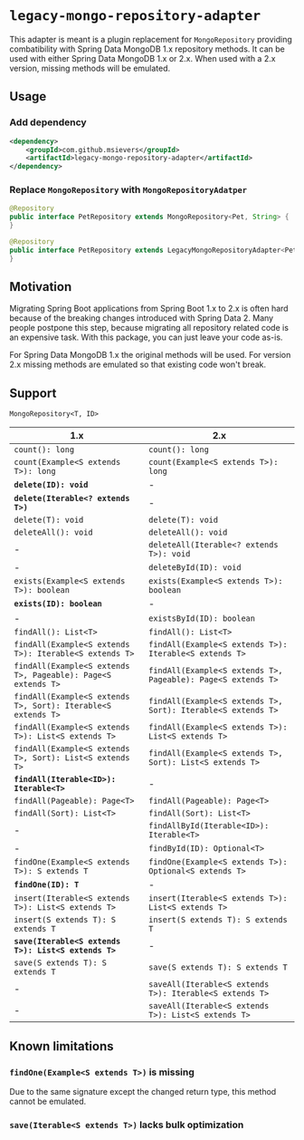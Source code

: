 # `legacy-mongo-repository-adapter`

This adapter is meant is a plugin replacement for `MongoRepository` providing combatibility with Spring Data MongoDB  1.x repository methods. It can be used with either Spring Data MongoDB 1.x or 2.x. When used with a 2.x version, missing methods will be emulated.

## Usage

### Add dependency

```xml
<dependency>
    <groupId>com.github.msievers</groupId>
    <artifactId>legacy-mongo-repository-adapter</artifactId>
</dependency>
```

### Replace `MongoRepository` with `MongoRepositoryAdatper`

```java
@Repository
public interface PetRepository extends MongoRepository<Pet, String> {
}
```

```java
@Repository
public interface PetRepository extends LegacyMongoRepositoryAdapter<Pet, String> {
}
```

## Motivation

Migrating Spring Boot applications from Spring Boot 1.x to 2.x is often hard because of the breaking changes introduced with Spring Data 2. Many people postpone this step, because migrating all repository related code is an expensive task. With this package, you can just leave your code as-is.

For Spring Data MongoDB 1.x the original methods will be used. For version 2.x missing methods are emulated so that existing code won't break.

## Support

`MongoRepository<T, ID>`

| 1.x                                                          | 2.x                                                          |
| ---                                                          | ---                                                          |
| `count(): long`                                              | `count(): long`                                              |
| `count(Example<S extends T>): long`                          | `count(Example<S extends T>): long`                          |
| **`delete(ID): void`**                                       | -                                                            |
| **`delete(Iterable<? extends T>)`**                          | -                                                            |
| `delete(T): void`                                            | `delete(T): void`                                            |
| `deleteAll(): void`                                          | `deleteAll(): void`                                          |
| -                                                            | `deleteAll(Iterable<? extends T>): void`                     |
| -                                                            | `deleteById(ID): void`                                       |
| `exists(Example<S extends T>): boolean`                      | `exists(Example<S extends T>): boolean`                      |
| **`exists(ID): boolean`**                                    | -                                                            |
| -                                                            | `existsById(ID): boolean`                                    |
| `findAll(): List<T>`                                         | `findAll(): List<T>`                                         |
| `findAll(Example<S extends T>): Iterable<S extends T>`       | `findAll(Example<S extends T>): Iterable<S extends T>`       |
| `findAll(Example<S extends T>, Pageable): Page<S extends T>` | `findAll(Example<S extends T>, Pageable): Page<S extends T>` |
| `findAll(Example<S extends T>, Sort): Iterable<S extends T>` | `findAll(Example<S extends T>, Sort): Iterable<S extends T>` |
| `findAll(Example<S extends T>): List<S extends T>`           | `findAll(Example<S extends T>): List<S extends T>`           |
| `findAll(Example<S extends T>, Sort): List<S extends T>`     | `findAll(Example<S extends T>, Sort): List<S extends T>`     |
| **`findAll(Iterable<ID>): Iterable<T>`**                     | -                                                            |
| `findAll(Pageable): Page<T>`                                 | `findAll(Pageable): Page<T>`                                 |
| `findAll(Sort): List<T>`                                     | `findAll(Sort): List<T>`                                     |
| -                                                            | `findAllById(Iterable<ID>): Iterable<T>`                     |
| -                                                            | `findById(ID): Optional<T>`                                  |
| `findOne(Example<S extends T>): S extends T`                 | `findOne(Example<S extends T>): Optional<S extends T>`       |
| **`findOne(ID): T`**                                         | -                                                            |
| `insert(Iterable<S extends T>): List<S extends T>`           | `insert(Iterable<S extends T>): List<S extends T>`           |
| `insert(S extends T): S extends T`                           | `insert(S extends T): S extends T`                           |
| **`save(Iterable<S extends T>): List<S extends T>`**         | -                                                            |
| `save(S extends T): S extends T`                             | `save(S extends T): S extends T`                             |
| -                                                            | `saveAll(Iterable<S extends T>): Iterable<S extends T>`      |
| -                                                            | `saveAll(Iterable<S extends T>): List<S extends T>`          |

## Known limitations

### `findOne(Example<S extends T>)` is missing

Due to the same signature except the changed return type, this method cannot be emulated.

### `save(Iterable<S extends T>)` lacks bulk optimization
